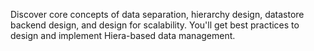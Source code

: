 Discover core concepts of data separation, hierarchy design, datastore backend design, and design for scalability. You'll get best practices to design and implement Hiera-based data management.